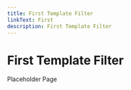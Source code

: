 ```yaml
---
title: First Template Filter
linkText: First
description: First Template Filter
---
```


# First Template Filter

Placeholder Page
